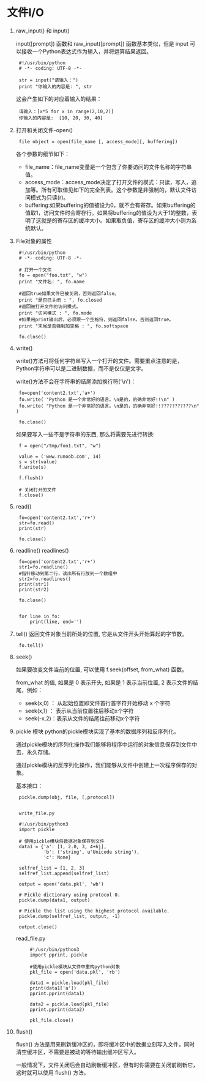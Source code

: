# 文件I/O

1. raw_input() 和 input()

    input([prompt]) 函数和 raw_input([prompt]) 函数基本类似，但是 input 可以接收一个Python表达式作为输入，并将运算结果返回。
    
	    
	
	    #!/usr/bin/python
	    # -*- coding: UTF-8 -*- 
	     
	    str = input("请输入：")
	    print "你输入的内容是: ", str
	
	    
    
    这会产生如下的对应着输入的结果：

	    
	    
	    请输入：[x*5 for x in range(2,10,2)]
	    你输入的内容是:  [10, 20, 30, 40]
	    
2. 打开和关闭文件-open()

	    
	    file object = open(file_name [, access_mode][, buffering])
	    

    各个参数的细节如下：

    * file_name：file_name变量是一个包含了你要访问的文件名称的字符串值。
    * access_mode：access_mode决定了打开文件的模式：只读，写入，追加等。所有可取值见如下的完全列表。这个参数是非强制的，默认文件访问模式为只读(r)。
    * buffering:如果buffering的值被设为0，就不会有寄存。如果buffering的值取1，访问文件时会寄存行。如果将buffering的值设为大于1的整数，表明了这就是的寄存区的缓冲大小。如果取负值，寄存区的缓冲大小则为系统默认。


3. File对象的属性

	   
	    #!/usr/bin/python
	    # -*- coding: UTF-8 -*-
	 
	    # 打开一个文件
	    fo = open("foo.txt", "w")
	    print "文件名: ", fo.name
	    
	    #返回true如果文件已被关闭，否则返回false。
	    print "是否已关闭 : ", fo.closed
	    #返回被打开文件的访问模式。
	    print "访问模式 : ", fo.mode
	    #如果用print输出后，必须跟一个空格符，则返回false。否则返回true。
	    print "末尾是否强制加空格 : ", fo.softspace
	    
	    fo.close()
	    
4. write()

    write()方法可将任何字符串写入一个打开的文件。需要重点注意的是，Python字符串可以是二进制数据，而不是仅仅是文字。

    write()方法不会在字符串的结尾添加换行符('\n')：
    
	    
	    fo=open('content2.txt','a+')
		fo.write( "Python 是一个非常好的语言。\n是的，的确非常好!!\n" )
		fo.write( "Python 是一个非常好的语言。\n是的，的确非常好!!???????????\n" )
	
	    fo.close()
	    
    
    如果要写入一些不是字符串的东西, 那么将需要先进行转换:
    
	   	
	    f = open("/tmp/foo1.txt", "w")
	
	    value = ('www.runoob.com', 14)
	    s = str(value)
	    f.write(s)
	    
	    f.flush()
	    
	    # 关闭打开的文件
	    f.close()
	    	
5. read()

	    
	    fo=open('content2.txt','r+')
	    str=fo.read()
	    print(str)
	    
	    fo.close()
	    
6. readline() readlines()

	   
	    fo=open('content2.txt','r+')
	    str1=fo.readline()
	    #指针移动到第二行，读出所有行放到一个数组中
	    str2=fo.readlines()
	    print(str1)
	    print(str2)
	    
	    fo.close()
	   
    
	    for line in fo:
	        print(line, end='')
	    
7. tell()
    返回文件对象当前所处的位置, 它是从文件开头开始算起的字节数。
	    
	    fo.tell()
	    
8. seek()

    如果要改变文件当前的位置, 可以使用 f.seek(offset, from_what) 函数。
    
    from_what 的值, 如果是 0 表示开头, 如果是 1 表示当前位置, 2 表示文件的结尾，例如：

    * seek(x,0) ： 从起始位置即文件首行首字符开始移动 x 个字符
    * seek(x,1) ： 表示从当前位置往后移动x个字符
    * seek(-x,2)：表示从文件的结尾往前移动x个字符

9. pickle 模块
    python的pickle模块实现了基本的数据序列和反序列化。
    
    通过pickle模块的序列化操作我们能够将程序中运行的对象信息保存到文件中去，永久存储。
    
    通过pickle模块的反序列化操作，我们能够从文件中创建上一次程序保存的对象。
    
    基本接口：

    
	    
	    pickle.dump(obj, file, [,protocol])
	    
    
    	write_file.py
    
    	#!/usr/bin/python3
		import pickle

    	# 使用pickle模块将数据对象保存到文件
	    data1 = {'a': [1, 2.0, 3, 4+6j],
	             'b': ('string', u'Unicode string'),
	             'c': None}
	    
	    selfref_list = [1, 2, 3]
	    selfref_list.append(selfref_list)
	    
	    output = open('data.pkl', 'wb')
	    
	    # Pickle dictionary using protocol 0.
	    pickle.dump(data1, output)
	    
	    # Pickle the list using the highest protocol available.
	    pickle.dump(selfref_list, output, -1)
	    
	    output.close()
   
    
    read_file.py
    
        
        	#!/usr/bin/python3
            import pprint, pickle
            
            #使用pickle模块从文件中重构python对象
            pkl_file = open('data.pkl', 'rb')
            
            data1 = pickle.load(pkl_file)
            print(data1['a'])
            pprint.pprint(data1)
            
            data2 = pickle.load(pkl_file)
            pprint.pprint(data2)
            
            pkl_file.close()
         
1. flush()

    flush() 方法是用来刷新缓冲区的，即将缓冲区中的数据立刻写入文件，同时清空缓冲区，不需要是被动的等待输出缓冲区写入。

    一般情况下，文件关闭后会自动刷新缓冲区，但有时你需要在关闭前刷新它，这时就可以使用 flush() 方法。


